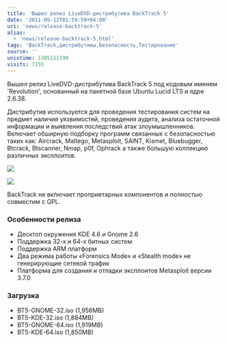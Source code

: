 ```yaml
---
title: 'Вышел релиз LiveDVD-дистрибутива BackTrack 5'
date: '2011-05-12T01:59:59+04:00'
uri: 'news/release-backtrack-5'
alias: 
  - 'news/release-backtrack-5.html'
tags: 'BackTrack,дистрибутивы,Безопасность,Тестирование'
source: ''
unixtime: 1305151199
visits: 7155
---
```

Вышел релиз LiveDVD-дистрибутива BackTrack 5 под кодовым именем 'Revolution', основанный на пакетной базе Ubuntu Lucid LTS и ядре 2.6.38.

Дистрибутив используется для проведения тестирования систем на предмет наличия уязвимостей, проведения аудита, анализа остаточной информации и выявления последствий атак злоумышленников. Включает обширную подборку программ связанных с безопасностью таких как: Aircrack, Maltego, Metasploit, SAINT, Kismet, Bluebugger, Btcrack, Btscanner, Nmap, p0f, Ophrack а также большую коллекцию различных эксплоитов.

[![](img/2011/05/12/01-00/bt5-g0-5711540404-o.jpg)](img/2011/05/12/01-00/bt5-g0-5711540404-o.jpg)

[![](img/2011/05/12/01-00/bt5-0-5711539836-o.jpg)](img/2011/05/12/01-00/bt5-0-5711539836-o.jpg)

BackTrack не включает проприетарных компонентов и полностью совместим с GPL.

### Особенности релиза

*   Десктоп окружения KDE 4.6 и Gnome 2.6
*   Поддержка 32-х и 64-х битных систем
*   Поддержка ARM платформ
*   Два режима работы «Forensics Mode» и «Stealth mode» не генерирующие сетевой трафик
*   Платформа для создания и отладки эксплоитов Metasploit версии 3.7.0

### Загрузка

*   BT5-GNOME-32.iso (1,956MB)
*   BT5-KDE-32.iso (1,884MB)
*   BT5-GNOME-64.iso (1,919MB)
*   BT5-KDE-64.iso (1,850MB)
